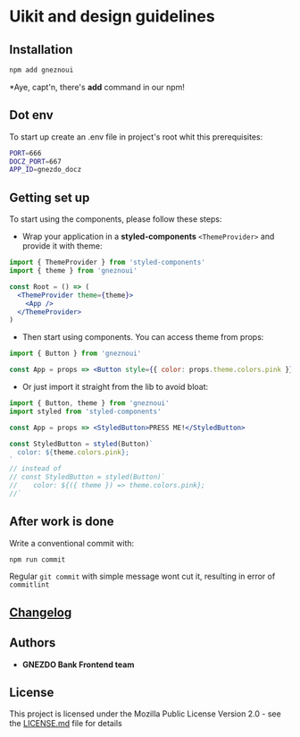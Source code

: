 # Uikit and design guidelines

## Installation

```bash
npm add gneznoui
```

\*Aye, capt'n, there's **add** command in our npm!

## Dot env

To start up create an .env file in project's root whit this prerequisites:

```bash
PORT=666
DOCZ_PORT=667
APP_ID=gnezdo_docz
```

## Getting set up

To start using the components, please follow these steps:

- Wrap your application in a **styled-components** `<ThemeProvider>` and provide it with theme:

```jsx
import { ThemeProvider } from 'styled-components'
import { theme } from 'gneznoui'

const Root = () => (
  <ThemeProvider theme={theme}>
    <App />
  </ThemeProvider>
)
```

- Then start using components. You can access theme from props:

```jsx
import { Button } from 'gneznoui'

const App = props => <Button style={{ color: props.theme.colors.pink }}>PRESS ME!</Button>
```

- Or just import it straight from the lib to avoid bloat:

```jsx
import { Button, theme } from 'gneznoui'
import styled from 'styled-components'

const App = props => <StyledButton>PRESS ME!</StyledButton>

const StyledButton = styled(Button)`
  color: ${theme.colors.pink};
`
// instead of
// const StyledButton = styled(Button)`
//    color: ${({ theme }) => theme.colors.pink};
//`
```

## After work is done

Write a conventional commit with:

```bash
npm run commit
```

Regular `git commit` with simple message wont cut it, resulting in error of `commitlint`

## [Changelog](https://github.com/yyynnn/gneznoui/releases)

## Authors

- **GNEZDO Bank Frontend team**

## License

This project is licensed under the Mozilla Public License Version 2.0 - see the [LICENSE.md](LICENSE.md) file for details
